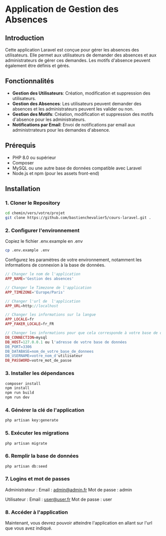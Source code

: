 # Application de Gestion des Absences

## Introduction

Cette application Laravel est conçue pour gérer les absences des utilisateurs. Elle permet aux utilisateurs de demander des absences et aux administrateurs de gérer ces demandes. Les motifs d'absence peuvent également être définis et gérés.

## Fonctionnalités

- **Gestion des Utilisateurs**: Création, modification et suppression des utilisateurs.
- **Gestion des Absences**: Les utilisateurs peuvent demander des absences et les administrateurs peuvent les valider ou non.
- **Gestion des Motifs**: Création, modification et suppression des motifs d'absence pour les administrateurs.
- **Notifications par Email**: Envoi de notifications par email aux administrrateurs pour les demandes d'absence.

## Prérequis

- PHP 8.0 ou supérieur
- Composer
- MySQL ou une autre base de données compatible avec Laravel
- Node.js et npm (pour les assets front-end)

## Installation

### 1. Cloner le Repository

```bash
cd chemin/vers/votre/projet
git clone https://github.com/bastienchevalier5/cours-laravel.git .
```


### 2. Configurer l'environnement

Copiez le fichier .env.example en .env

```bash
cp .env.example .env
```
Configurez les paramètres de votre environnement, notamment les informations de connexion à la base de données.

```php
// Changer le nom de l'application
APP_NAME='Gestion des absences'

// Changer le Timezone de l'application
APP_TIMEZONE='Europe/Paris'

// Changer l'url de  l'application
APP_URL=http://localhost

// Changer les informations sur la langue
APP_LOCALE=fr
APP_FAKER_LOCALE=fr_FR

// Changer les informations pour que cela corresponde à votre base de données
DB_CONNECTION=mysql
DB_HOST=127.0.0.1 ou l'adresse de votre base de données
DB_PORT=3306
DB_DATABASE=nom_de_votre_base_de_donnees
DB_USERNAME=votre_nom_d'utilisateur
DB_PASSWORD=votre_mot_de_passe

```

### 3. Installer les dépendances

```bash
composer install
npm install
npm run build
npm run dev
```

### 4. Générer la clé de l'application

```bash
php artisan key:generate
```

### 5. Exécuter les migrations

```bash
php artisan migrate
```

### 6. Remplir la base de données

```bash
php artisan db:seed
```
### 7. Logins et mot de passes

Administrateur : 
Email : admin@admin.fr
Mot de passe : admin

Utilisateur :
Email : user@user.fr
Mot de passe : user


### 8. Accéder à l'application

Maintenant, vous devrez pouvoir atteindre l'application en allant sur l'url que vous avez indiqué.
